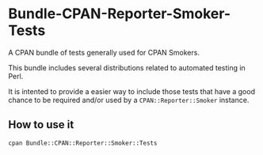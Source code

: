 # Bundle-CPAN-Reporter-Smoker-Tests

A CPAN bundle of tests generally used for CPAN Smokers.

This bundle includes several distributions related to automated testing in Perl.

It is intented to provide a easier way to include those tests that have a good
chance to be required and/or used by a `CPAN::Reporter::Smoker` instance.

## How to use it

```
cpan Bundle::CPAN::Reporter::Smoker::Tests
```

